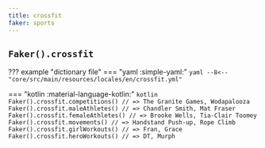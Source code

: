 ```yaml
---
title: crossfit
faker: sports
---
```


## `Faker().crossfit`

??? example "dictionary file"
    === "yaml :simple-yaml:"
        ```yaml
        --8<-- "core/src/main/resources/locales/en/crossfit.yml"
        ```

=== "kotlin :material-language-kotlin:"
    ```kotlin
    Faker().crossfit.competitions() // => The Granite Games, Wodapalooza
    Faker().crossfit.maleAthletes() // => Chandler Smith, Mat Fraser
    Faker().crossfit.femaleAthletes() // => Brooke Wells, Tia-Clair Toomey
    Faker().crossfit.movements() // => Handstand Push-up, Rope Climb
    Faker().crossfit.girlWorkouts() // => Fran, Grace
    Faker().crossfit.heroWorkouts() // => DT, Murph
    ```
